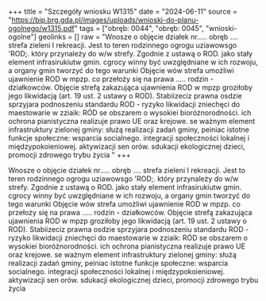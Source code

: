 +++
title = "Szczegóły wniosku W1315"
date = "2024-06-11"
source = "https://bip.brg.gda.pl/images/uploads/wnioski-do-planu-ogolnego/w1315.pdf"
tags = ["obręb: 0044", "obręb: 0045", "wnioski-ogolne"]
geolinks = []
raw = "Wnosze o objęcie działek nr..... obręb .... strefa zieleni I rekreacji. Jest to teren rodzinnego ogrogu uziawowsgo 'ROD;. który przynależy do w/w strefy. Zgodnie z ustawą o ROD. jako stały element infrasirukiutw gmin. cgrocy winny być uwzględniane w ich rozwoju, a organy gmin tworzyć do tego warunki Objęcie wów strefa umożliwi ujawnienie ROD w mpzp. co przełoży się na prawa ..... rodzin - działkowców. Objęcie strefą zakazująca ujawnienia ROD w mpzp groziłoby jego likwidacją (art. 19 ust. 2 ustawy o ROD). Stabiizeciz prawna osdzie sprzyjara podnoszeniu standardu ROD - ryzyko likwidacji zniechęci do maestowarie w zziaik: RÓD se obszarem o wysokiei bioróżnorodności. ich ochrona pianistyczna realizuje prawo UE oraz krejowe. se ważnym element infrastruktury zielonej gminy: służą realizacji zadań gminy, peiniac istotne funkcje społeczne: wsparcia socialnego. integracji społeczności lokalnej i międzypokoieniowej. aktywizacji sen orów. sdukacji ekologicznej dzieci, promocji zdrowego trybu życia "
+++

Wnosze o objęcie działek nr..... obręb .... strefa zieleni I rekreacji. Jest to teren rodzinnego
ogrogu uziawowsgo 'ROD;. który przynależy do w/w strefy. Zgodnie z ustawą o ROD. jako stały element
infrasirukiutw gmin. cgrocy winny być uwzględniane w ich rozwoju, a organy gmin tworzyć do tego warunki
Objęcie wów strefa umożliwi ujawnienie ROD w mpzp. co przełoży się na prawa ..... rodzin - działkowców.
Objęcie strefą zakazująca ujawnienia ROD w mpzp groziłoby jego likwidacją (art. 19 ust. 2 ustawy o ROD).
Stabiizeciz prawna osdzie sprzyjara podnoszeniu standardu ROD - ryzyko likwidacji zniechęci do
maestowarie w zziaik: RÓD se obszarem o wysokiei bioróżnorodności. ich ochrona pianistyczna realizuje
prawo UE oraz krejowe. se ważnym element infrastruktury zielonej gminy: służą realizacji zadań gminy,
peiniac istotne funkcje społeczne: wsparcia socialnego. integracji społeczności lokalnej i międzypokoieniowej.
aktywizacji sen orów. sdukacji ekologicznej dzieci, promocji zdrowego trybu życia



